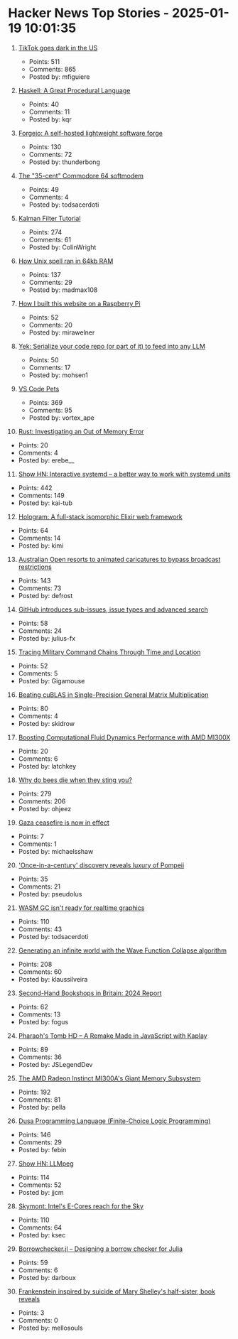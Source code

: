 # Hacker News Top Stories - 2025-01-19 10:01:35

1. [TikTok goes dark in the US](https://techcrunch.com/2025/01/18/tiktok-goes-dark-in-the-u-s/)
   - Points: 511
   - Comments: 865
   - Posted by: mfiguiere

2. [Haskell: A Great Procedural Language](https://entropicthoughts.com/haskell-procedural-programming)
   - Points: 40
   - Comments: 11
   - Posted by: kqr

3. [Forgejo: A self-hosted lightweight software forge](https://forgejo.org/)
   - Points: 130
   - Comments: 72
   - Posted by: thunderbong

4. [The "35-cent" Commodore 64 softmodem](http://oldvcr.blogspot.com/2025/01/the-35-cent-commodore-64-softmodem.html)
   - Points: 49
   - Comments: 4
   - Posted by: todsacerdoti

5. [Kalman Filter Tutorial](https://www.kalmanfilter.net/default.aspx)
   - Points: 274
   - Comments: 61
   - Posted by: ColinWright

6. [How Unix spell ran in 64kb RAM](https://blog.codingconfessions.com/p/how-unix-spell-ran-in-64kb-ram)
   - Points: 137
   - Comments: 29
   - Posted by: madmax108

7. [How I built this website on a Raspberry Pi](https://mirawelner.com/posts/website_howto.html)
   - Points: 52
   - Comments: 20
   - Posted by: mirawelner

8. [Yek: Serialize your code repo (or part of it) to feed into any LLM](https://github.com/bodo-run/yek)
   - Points: 50
   - Comments: 17
   - Posted by: mohsen1

9. [VS Code Pets](https://github.com/tonybaloney/vscode-pets)
   - Points: 369
   - Comments: 95
   - Posted by: vortex_ape

10. [Rust: Investigating an Out of Memory Error](https://www.qovery.com/blog/rust-investigating-a-strange-out-of-memory-error/)
   - Points: 20
   - Comments: 4
   - Posted by: erebe__

11. [Show HN: Interactive systemd – a better way to work with systemd units](https://isd-project.github.io/isd/)
   - Points: 442
   - Comments: 149
   - Posted by: kai-tub

12. [Hologram: A full-stack isomorphic Elixir web framework](https://hologram.page/)
   - Points: 64
   - Comments: 14
   - Posted by: kimi

13. [Australian Open resorts to animated caricatures to bypass broadcast restrictions](https://www.crikey.com.au/2025/01/16/australian-open-animated-cartoon-caricatures-broadcast-restrictions/)
   - Points: 143
   - Comments: 73
   - Posted by: defrost

14. [GitHub introduces sub-issues, issue types and advanced search](https://github.blog/changelog/2025-01-13-evolving-github-issues-public-preview/)
   - Points: 58
   - Comments: 24
   - Posted by: julius-fx

15. [Tracing Military Command Chains Through Time and Location](https://www.dot.studio/en/notes/case-study-under-whose-command/)
   - Points: 52
   - Comments: 5
   - Posted by: Gigamouse

16. [Beating cuBLAS in Single-Precision General Matrix Multiplication](https://salykova.github.io/sgemm-gpu)
   - Points: 80
   - Comments: 4
   - Posted by: skidrow

17. [Boosting Computational Fluid Dynamics Performance with AMD MI300X](https://rocm.blogs.amd.com/ecosystems-and-partners/ansys-fluent-performance/README.html)
   - Points: 20
   - Comments: 6
   - Posted by: latchkey

18. [Why do bees die when they sting you?](https://www.subanima.org/bees/)
   - Points: 279
   - Comments: 206
   - Posted by: ohjeez

19. [Gaza ceasefire is now in effect](https://www.reuters.com/world/middle-east/israel-hamas-ceasefire-deal-updates-2025-01-19/)
   - Points: 7
   - Comments: 1
   - Posted by: michaelsshaw

20. ['Once-in-a-century' discovery reveals luxury of Pompeii](https://www.bbc.com/news/articles/c15zgvnvk4do)
   - Points: 35
   - Comments: 21
   - Posted by: pseudolus

21. [WASM GC isn't ready for realtime graphics](https://dthompson.us/posts/wasm-gc-isnt-ready-for-realtime-graphics.html)
   - Points: 110
   - Comments: 43
   - Posted by: todsacerdoti

22. [Generating an infinite world with the Wave Function Collapse algorithm](https://marian42.de/article/infinite-wfc/)
   - Points: 208
   - Comments: 60
   - Posted by: klaussilveira

23. [Second-Hand Bookshops in Britain: 2024 Report](http://wormwoodiana.blogspot.com/2024/12/second-hand-bookshops-in-britain-2024.html)
   - Points: 62
   - Comments: 13
   - Posted by: fogus

24. [Pharaoh's Tomb HD – A Remake Made in JavaScript with Kaplay](https://pt-hd.iocaihost.me/)
   - Points: 89
   - Comments: 36
   - Posted by: JSLegendDev

25. [The AMD Radeon Instinct MI300A's Giant Memory Subsystem](https://chipsandcheese.com/p/inside-the-amd-radeon-instinct-mi300as)
   - Points: 192
   - Comments: 81
   - Posted by: pella

26. [Dusa Programming Language (Finite-Choice Logic Programming)](https://dusa.rocks/docs/)
   - Points: 146
   - Comments: 29
   - Posted by: febin

27. [Show HN: LLMpeg](https://github.com/jjcm/llmpeg)
   - Points: 114
   - Comments: 52
   - Posted by: jjcm

28. [Skymont: Intel's E-Cores reach for the Sky](https://chipsandcheese.com/p/skymont-intels-e-cores-reach-for-the-sky)
   - Points: 110
   - Comments: 64
   - Posted by: ksec

29. [Borrowchecker.jl – Designing a borrow checker for Julia](https://github.com/MilesCranmer/BorrowChecker.jl)
   - Points: 59
   - Comments: 6
   - Posted by: darboux

30. [Frankenstein inspired by suicide of Mary Shelley's half-sister, book reveals](https://www.theguardian.com/books/2025/jan/19/frankenstein-inspired-by-suicide-of-mary-shelley-half-sister-fanny-imlay-book-reveals)
   - Points: 3
   - Comments: 0
   - Posted by: mellosouls

